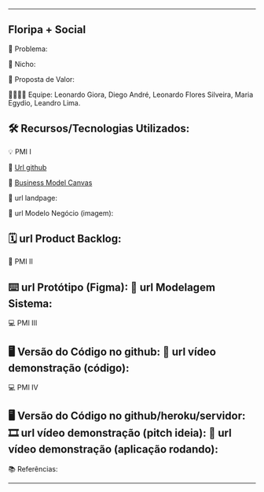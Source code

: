 -------------------
Floripa + Social
-------------------
🙁 Problema: 

🙂 Nicho: 

🎁 Proposta de Valor: 

🧑‍💻👩‍💻 Equipe: Leonardo Giora, Diego André, Leonardo Flores Silveira, Maria Egydio, Leandro Lima.

🛠️ Recursos/Tecnologias Utilizados:
-------------------
💡 PMI I

🔗 [Url github](https://github.com/Floripa-mais-Social/PMI-1)

 :page_with_curl: [Business Model Canvas]()

🛬 url landpage:

🤝 url Modelo Negócio (imagem):


🗓️ url Product Backlog:
-------------------
📲 PMI II

⌨️ url Protótipo (Figma):
📝 url Modelagem Sistema:
-------------------
💻 PMI III

🖥️ Versão do Código no github:
🎥 url vídeo demonstração (código):
-------------------
💻 PMI IV

🖥️ Versão do Código no github/heroku/servidor:
🎞️ url vídeo demonstração (pitch ideia):
🎥 url vídeo demonstração (aplicação rodando):
-------------------
📚 Referências:

-------------------
